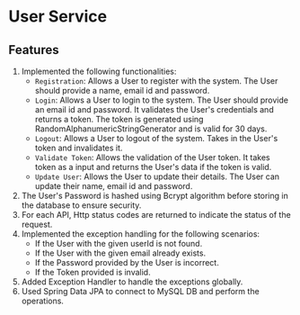 # User Service

## Features
1. Implemented the following functionalities:
   - `Registration`: Allows a User to register with the system. The User should provide a name, email id and password.
   - `Login`: Allows a User to login to the system. The User should provide an email id and password. It validates the User's credentials and returns a token. The token is generated using RandomAlphanumericStringGenerator and is valid for 30 days.
   - `Logout`: Allows a User to logout of the system. Takes in the User's token and invalidates it.
   - `Validate Token`: Allows the validation of the User token. It takes token as a input and returns the User's data if the token is valid.
   - `Update User`: Allows the User to update their details. The User can update their name, email id and password.
2. The User's Password is hashed using Bcrypt algorithm before storing in the database to ensure security. 
3. For each API, Http status codes are returned to indicate the status of the request. 
4. Implemented the exception handling for the following scenarios:
   - If the User with the given userId is not found.
   - If the User with the given email already exists.
   - If the Password provided by the User is incorrect.
   - If the Token provided is invalid.
5. Added Exception Handler to handle the exceptions globally. 
6. Used Spring Data JPA to connect to MySQL DB and perform the operations.

